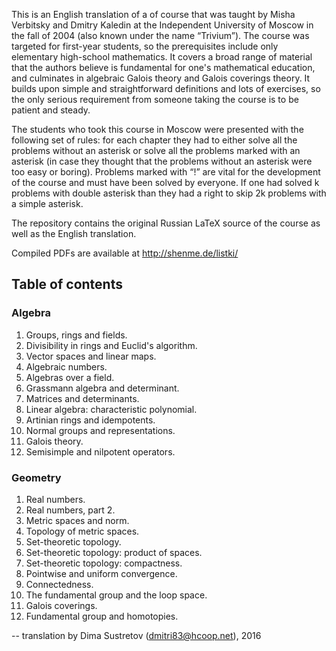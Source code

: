 
This is an English translation of a of course that was taught by Misha
Verbitsky and Dmitry Kaledin at the Independent University of Moscow
in the fall of 2004 (also known under the name “Trivium”). The course
was targeted for first-year students, so the prerequisites include
only elementary high-school mathematics. It covers a broad range of
material that the authors believe is fundamental for one's
mathematical education, and culminates in algebraic Galois theory and
Galois coverings theory. It builds upon simple and straightforward
definitions and lots of exercises, so the only serious requirement
from someone taking the course is to be patient and steady.

The students who took this course in Moscow were presented with the
following set of rules: for each chapter they had to either solve all
the problems without an asterisk or solve all the problems marked with
an asterisk (in case they thought that the problems without an
asterisk were too easy or boring). Problems marked with “!” are vital
for the development of the course and must have been solved by
everyone. If one had solved k problems with double asterisk than they
had a right to skip 2k problems with a simple asterisk.

The repository contains the original Russian LaTeX source of the
course as well as the English translation.

Compiled PDFs are available at <http://shenme.de/listki/>

## Table of contents

### Algebra

1. Groups, rings and fields.
2. Divisibility in rings and Euclid's algorithm.
3. Vector spaces and linear maps.
4. Algebraic numbers.
5. Algebras over a field.
6. Grassmann algebra and determinant.
7. Matrices and determinants.
8. Linear algebra: characteristic polynomial.
9. Artinian rings and idempotents.
10. Normal groups and representations.
11. Galois theory.
12. Semisimple and nilpotent operators.

### Geometry

1. Real numbers.
2. Real numbers, part 2.
3. Metric spaces and norm.
4. Topology of metric spaces.
5. Set-theoretic topology.
6. Set-theoretic topology: product of spaces.
7. Set-theoretic topology: compactness.
8. Pointwise and uniform convergence.
9. Connectedness.
10. The fundamental group and the loop space.
11. Galois coverings.
12. Fundamental group and homotopies.

-- 
translation by Dima Sustretov (dmitri83@hcoop.net), 2016
